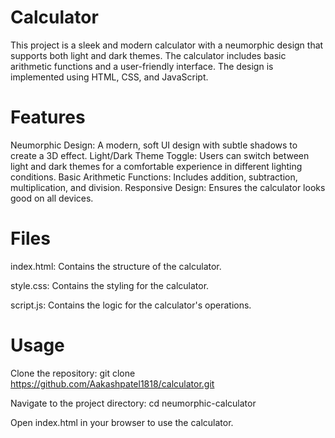 # Calculator

This project is a sleek and modern calculator with a neumorphic design that supports both light and dark themes. The calculator includes basic arithmetic functions and a user-friendly interface. The design is implemented using HTML, CSS, and JavaScript.

# Features

Neumorphic Design: A modern, soft UI design with subtle shadows to create a 3D effect.
Light/Dark Theme Toggle: Users can switch between light and dark themes for a comfortable experience in different lighting conditions.
Basic Arithmetic Functions: Includes addition, subtraction, multiplication, and division.
Responsive Design: Ensures the calculator looks good on all devices.

# Files

index.html: Contains the structure of the calculator.

style.css: Contains the styling for the calculator.

script.js: Contains the logic for the calculator's operations.

# Usage

 Clone the repository: git clone https://github.com/Aakashpatel1818/calculator.git

Navigate to the project directory: cd neumorphic-calculator

Open index.html in your browser to use the calculator.
